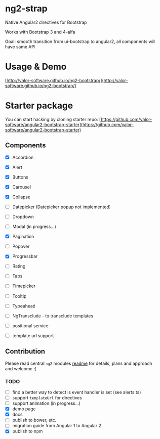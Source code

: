 # ng2-strap
Native Angular2 directives for Bootstrap

Works with Bootstrap 3 and 4-alfa

Goal: smooth transition from ui-bootstrap to angular2,
all components will have same API

# Usage & Demo

[http://valor-software.github.io/ng2-bootstrap/](http://valor-software.github.io/ng2-bootstrap/)

# Starter package

You can start hacking by cloning starter repo:
[https://github.com/valor-software/angular2-bootstrap-starter](https://github.com/valor-software/angular2-bootstrap-starter)

## Components

- [x] Accordion
- [x] Alert
- [x] Buttons
- [x] Carousel
- [x] Collapse
- [ ] Datepicker (Datepicker popup not implemented)
- [ ] Dropdown
- [ ] Modal (in progress...)
- [x] Pagination
- [ ] Popover
- [x] Progressbar
- [ ] Rating
- [ ] Tabs
- [ ] Timepicker
- [ ] Tooltip
- [ ] Typeahead

- [ ] NgTransclude - to transclude templates
- [ ] positional service
- [ ] template url support

## Contribution

Please read central `ng2` modules [readme](https://github.com/valor-software/ng2-plans) for details, plans and approach and welcome :)


### TODO
- [ ] find a better way to detect is event handler is set (see alerts.ts)
- [ ] support `templateUrl` for directives
- [ ] support animation  (in progress...)
- [x] demo page
- [x] docs
- [ ] publish to bower, etc.
- [ ] migration guide from Angular 1 to Angular 2
- [x] publish to npm
